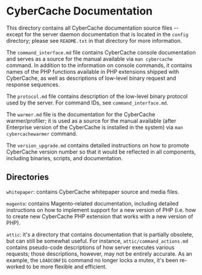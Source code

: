 
CyberCache Documentation
========================

This directory contains all CyberCache documentation source files -- except for
the server daemon documentation that is located in the `config` directory;
please see `README.txt` in that directory for more information.

The `command_interface.md` file contains CyberCache console documentation and
serves as a source for the manual available via `man cybercache` command.
In addition to the information on console commands, it contains names of the
PHP functions available in PHP extensions shipped with CyberCache, as well as
descriptions of low-level binary request and response sequences.

The `protocol.md` file contains description of the low-level binary protocol
used by the server. For command IDs, see `command_interface.md`.

The `warmer.md` file is the documentation for the CyberCache warmer/profiler; it
is used as a source for the manual available (after Enterprise version of the
CyberCache is installed in the system) via `man cybercachewarmer` command.

The `version_upgrade.md` contains detailed instructions on how to promote
CyberCache version number so that it would be reflected in all components,
including binaries, scripts, and documentation.

Directories
-----------

`whitepaper`: contains CyberCache whitepaper source and media files.

`magento`: contains Magento-related documentation, including detailed
instructions on how to implement support for a new version of PHP (i.e. how to
create new CyberCache PHP extension that works with a new version of PHP).

`attic`: it's a directory that contains documentation that is partially
obsolete, but can still be somewhat useful. For instance,
`attic/command_actions.md` contains pseudo-code descriptions of how server
executes various requests; those descriptions, however, may not be entirely
accurate. As an example, the `LOADCONFIG` command no longer locks a mutex,
it's been re-worked to be more flexible and efficient.
